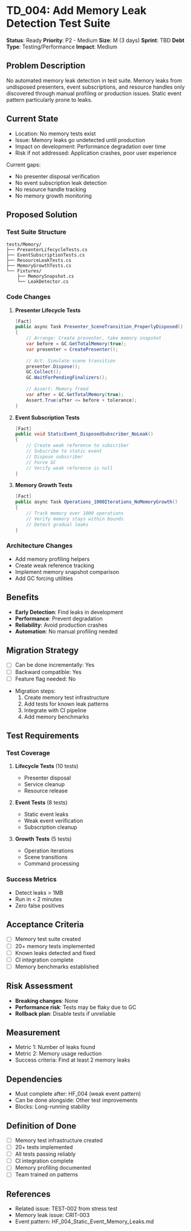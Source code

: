 # TD_004: Add Memory Leak Detection Test Suite

**Status**: Ready
**Priority**: P2 - Medium
**Size**: M (3 days)
**Sprint**: TBD
**Debt Type**: Testing/Performance
**Impact**: Medium

## Problem Description
No automated memory leak detection in test suite. Memory leaks from undisposed presenters, event subscriptions, and resource handles only discovered through manual profiling or production issues. Static event pattern particularly prone to leaks.

## Current State
- Location: No memory tests exist
- Issue: Memory leaks go undetected until production
- Impact on development: Performance degradation over time
- Risk if not addressed: Application crashes, poor user experience

Current gaps:
- No presenter disposal verification
- No event subscription leak detection
- No resource handle tracking
- No memory growth monitoring

## Proposed Solution

### Test Suite Structure
```
tests/Memory/
├── PresenterLifecycleTests.cs
├── EventSubscriptionTests.cs
├── ResourceLeakTests.cs
├── MemoryGrowthTests.cs
└── Fixtures/
    ├── MemorySnapshot.cs
    └── LeakDetector.cs
```

### Code Changes
1. **Presenter Lifecycle Tests**
   ```csharp
   [Fact]
   public async Task Presenter_SceneTransition_ProperlyDisposed()
   {
       // Arrange: Create presenter, take memory snapshot
       var before = GC.GetTotalMemory(true);
       var presenter = CreatePresenter();
       
       // Act: Simulate scene transition
       presenter.Dispose();
       GC.Collect();
       GC.WaitForPendingFinalizers();
       
       // Assert: Memory freed
       var after = GC.GetTotalMemory(true);
       Assert.True(after <= before + tolerance);
   }
   ```

2. **Event Subscription Tests**
   ```csharp
   [Fact]
   public void StaticEvent_DisposedSubscriber_NoLeak()
   {
       // Create weak reference to subscriber
       // Subscribe to static event
       // Dispose subscriber
       // Force GC
       // Verify weak reference is null
   }
   ```

3. **Memory Growth Tests**
   ```csharp
   [Fact]
   public async Task Operations_1000Iterations_NoMemoryGrowth()
   {
       // Track memory over 1000 operations
       // Verify memory stays within bounds
       // Detect gradual leaks
   }
   ```

### Architecture Changes
- Add memory profiling helpers
- Create weak reference tracking
- Implement memory snapshot comparison
- Add GC forcing utilities

## Benefits
- **Early Detection**: Find leaks in development
- **Performance**: Prevent degradation
- **Reliability**: Avoid production crashes
- **Automation**: No manual profiling needed

## Migration Strategy
- [ ] Can be done incrementally: Yes
- [ ] Backward compatible: Yes
- [ ] Feature flag needed: No
- Migration steps:
  1. Create memory test infrastructure
  2. Add tests for known leak patterns
  3. Integrate with CI pipeline
  4. Add memory benchmarks

## Test Requirements

### Test Coverage
1. **Lifecycle Tests** (10 tests)
   - Presenter disposal
   - Service cleanup
   - Resource release

2. **Event Tests** (8 tests)
   - Static event leaks
   - Weak event verification
   - Subscription cleanup

3. **Growth Tests** (5 tests)
   - Operation iterations
   - Scene transitions
   - Command processing

### Success Metrics
- Detect leaks > 1MB
- Run in < 2 minutes
- Zero false positives

## Acceptance Criteria
- [ ] Memory test suite created
- [ ] 20+ memory tests implemented
- [ ] Known leaks detected and fixed
- [ ] CI integration complete
- [ ] Memory benchmarks established

## Risk Assessment
- **Breaking changes**: None
- **Performance risk**: Tests may be flaky due to GC
- **Rollback plan**: Disable tests if unreliable

## Measurement
- Metric 1: Number of leaks found
- Metric 2: Memory usage reduction
- Success criteria: Find at least 2 memory leaks

## Dependencies
- Must complete after: HF_004 (weak event pattern)
- Can be done alongside: Other test improvements
- Blocks: Long-running stability

## Definition of Done
- [ ] Memory test infrastructure created
- [ ] 20+ tests implemented
- [ ] All tests passing reliably
- [ ] CI integration complete
- [ ] Memory profiling documented
- [ ] Team trained on patterns

## References
- Related issue: TEST-002 from stress test
- Memory leak issue: CRIT-003
- Event pattern: HF_004_Static_Event_Memory_Leaks.md